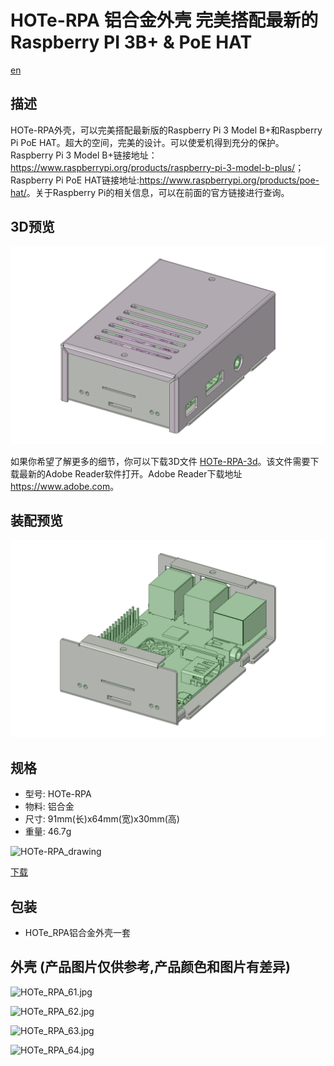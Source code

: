 # HOTe-RPA 铝合金外壳 完美搭配最新的Raspberry PI 3B+ & PoE HAT

[en](README.md)

## 描述

HOTe-RPA外壳，可以完美搭配最新版的Raspberry Pi 3 Model B+和Raspberry Pi PoE HAT。超大的空间，完美的设计。可以使爱机得到充分的保护。Raspberry Pi 3 Model B+链接地址：<https://www.raspberrypi.org/products/raspberry-pi-3-model-b-plus/>；Raspberry Pi PoE HAT链接地址:<https://www.raspberrypi.org/products/poe-hat/>。关于Raspberry Pi的相关信息，可以在前面的官方链接进行查询。

## 3D预览

![HOTe-RPA_01](img/HOTe-RPA_01.png)

如果你希望了解更多的细节，你可以下载3D文件
[HOTe-RPA-3d](HOTe-RPA-v1.2.pdf)。该文件需要下载最新的Adobe Reader软件打开。Adobe Reader下载地址<https://www.adobe.com>。

## 装配预览

![HOTe-RPA_21](img/HOTe-RPA_21.png)

## 规格

* 型号: HOTe-RPA
* 物料: 铝合金
* 尺寸: 91mm(长)x64mm(宽)x30mm(高)
* 重量: 46.7g

![HOTe-RPA_drawing](img/HOTe-RPA_Drawing.jpg)

[下载](HOTe-RPA_Drawing.pdf)

## 包装

* HOTe_RPA铝合金外壳一套


## 外壳 (产品图片仅供参考,产品颜色和图片有差异)

![HOTe_RPA_61.jpg](img/HOTe_RPA_61.jpg)

![HOTe_RPA_62.jpg](img/HOTe_RPA_62.jpg)

![HOTe_RPA_63.jpg](img/HOTe_RPA_63.jpg)

![HOTe_RPA_64.jpg](img/HOTe_RPA_63.jpg)